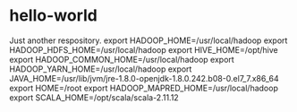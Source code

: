 # hello-world
Just another respository.
export HADOOP_HOME=/usr/local/hadoop
export HADOOP_HDFS_HOME=/usr/local/hadoop
export HIVE_HOME=/opt/hive
export HADOOP_COMMON_HOME=/usr/local/hadoop
export HADOOP_YARN_HOME=/usr/local/hadoop
export JAVA_HOME=/usr/lib/jvm/jre-1.8.0-openjdk-1.8.0.242.b08-0.el7_7.x86_64
export HOME=/root
export HADOOP_MAPRED_HOME=/usr/local/hadoop
export SCALA_HOME=/opt/scala/scala-2.11.12
